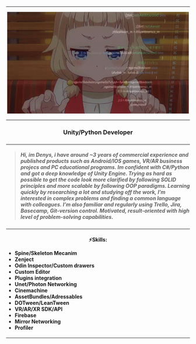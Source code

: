 ___
<p align="center">
  <img src=__NewGame.gif>
</p>

___
<h3><p align="center">Unity/Python Developer</p><h3>

  
---
  
  <h5>
    
>Hi, im Denys, i have around ~3 years of commercial experience and published products such as Android/IOS games, VR/AR business projecs and PC educational programs. Im confident with C#/Python and got a deep knowledge of Unity Engine. Trying as hard as possible to get the code look more clarified by following SOLID principles and more scalable by following OOP paradigms. Learning quickly by researching a lot and studying off the work, I’m interested in complex problems and finding a common language with colleagues. I’m also familiar and regularly using Trello, Jira, Basecamp, Git-version control. Motivated, result-oriented with high level of problem-solving capabilities.
  </h5>
  
---

  <h4>
    <p align="center"> ⚡Skills: </p>
    <ul>
      <li>Spine/Skeleton Mecanim</li>
      <li>Zenject</li>
      <li>Odin Inspector/Custom drawers</li>
      <li>Custom Editor</li>
      <li>Plugins integration</li>
      <li>Unet/Photon Networking</li>
      <li>Cinemachine</li>
      <li>AssetBundles/Adressables</li>
      <li>DOTween/LeanTween</li>
      <li>VR/AR/XR SDK/API</li>
      <li>Firebase</li>
      <li>Mirror Networking</li>
      <li>Profiler</li>
    </ul>
  </h4>

---
